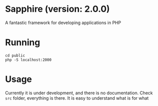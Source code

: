 # Sapphire (version: 2.0.0)

A fantastic framework for developing applications in PHP

# Running
```
cd public
php -S localhost:2000
```

# Usage
Currently it is under development, and there is no documentation.
Check `src` folder, everything is there. It is easy to understand what is for what